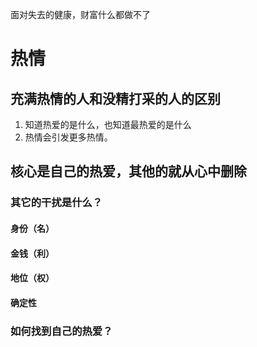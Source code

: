 面对失去的健康，财富什么都做不了
# 热情
## 充满热情的人和没精打采的人的区别
1. 知道热爱的是什么，也知道最热爱的是什么
2. 热情会引发更多热情。
## 核心是自己的热爱，其他的就从心中删除
### 其它的干扰是什么？
#### 身份（名）
#### 金钱（利）
#### 地位（权）
#### 确定性
### 如何找到自己的热爱？